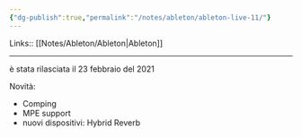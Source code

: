 ```yaml
---
{"dg-publish":true,"permalink":"/notes/ableton/ableton-live-11/"}
---
```


Links:: [[Notes/Ableton/Ableton\|Ableton]]

---

è stata rilasciata il 23 febbraio del 2021

Novità:
- Comping
- MPE support
- nuovi dispositivi: Hybrid Reverb


